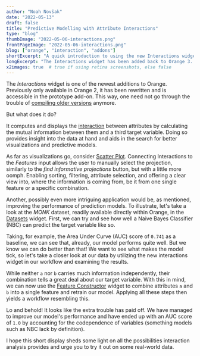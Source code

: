 ```yaml
---
author: "Noah Novšak"
date: "2022-05-13"
draft: false
title: "Predictive Modelling with Attribute Interactions"
type: "blog"
thumbImage: "2022-05-06-interactions.png"
frontPageImage: "2022-05-06-interactions.png"
blog: ["orange", "interaction", "addons"]
shortExcerpt: "A quick introduction to using the new Interactions widget in Orange 3"
longExcerpt: "The Interactions widget has been added back to Orange 3. Illustrating how to use attribute interactions to improve predictive models."
x2images: true  # true if using retina screenshots, else false
---
```


The *Interactions* widget is one of the newest additions to Orange. Previously only available in Orange 2, it has been rewritten and is accessible in the prototype add-on. This way, one need not go through the trouble of [compiling older versions](/blog/2022/2022-01-10-orange2/) anymore.

But what does it do?

It computes and displays the [interaction](http://stat.columbia.edu/~jakulin/Int/) between attributes by calculating the mutual information between them and a third target variable. Doing so provides insight into the data at hand and aids in the search for better visualizations and predictive models.

As far as visualizations go, consider [Scatter Plot](/widget-catalog/visualize/scatterplot/). Connecting Interactions to the *Features* input allows the user to manually select the projection, similarly to the *find informative projections* button, but with a little more oomph. Enabling sorting, filtering, attribute selection, and offering a clear view into, where the information is coming from, be it from one single feature or a specific combination.

Another, possibly even more intriguing application would be, as mentioned, improving the performance of prediction models. To illustrate, let's take a look at the *MONK* dataset, readily available directly within Orange, in the [Datasets](/widget-catalog/data/datasets/) widget. First, we can try and see how well a Naive Bayes Classifier (NBC) can predict the target variable like so.

<WindowScreenshot src="2022-05-06-interactions-workflow.png"/>

Taking, for example, the Area Under Curve (AUC) score of `0.741` as a  baseline, we can see that, already, our model performs quite well. But we know we can do better than that! We want to see what makes the model tick, so let's take a closer look at our data by utilizing the new interactions widget in our workflow and examining the results.

<WindowScreenshot src="2022-05-06-interactions.png"/>

While neither `a` nor `b` carries much information independently, their combination tells a great deal about our target variable. With this in mind, we can now use the [Feature Constructor](/widget-catalog/transform/featureconstructor/) widget to combine attributes `a` and `b` into a single feature and retrain our model. Applying all these steps then yields a workflow resembling this.

<WindowScreenshot src="2022-05-06-interactions-updated-workflow.png"/>

Lo and behold! It looks like the extra trouble has paid off. We have managed to improve our model's performance and have ended up with an AUC score of `1.0` by accounting for the codependence of variables (something models such as NBC lack by definition).

I hope this short display sheds some light on all the possibilities interaction analysis provides and urge you to try it out on some real-world data.
